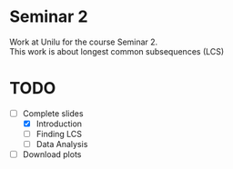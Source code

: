 # Seminar 2

Work at Unilu for the course Seminar 2. \
This work is about longest common subsequences (LCS)

# TODO
- [ ] Complete slides
    - [X] Introduction
    - [ ] Finding LCS
    - [ ] Data Analysis
- [ ] Download plots
